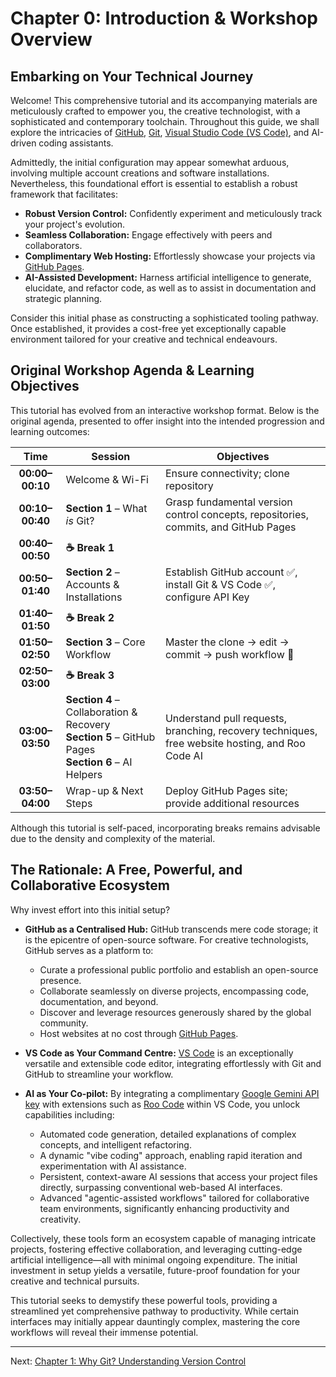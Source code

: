 # Chapter 0: Introduction & Workshop Overview

## Embarking on Your Technical Journey

Welcome! This comprehensive tutorial and its accompanying materials are meticulously crafted to empower you, the creative technologist, with a sophisticated and contemporary toolchain. Throughout this guide, we shall explore the intricacies of [GitHub](https://github.com), [Git](https://git-scm.com/), [Visual Studio Code (VS Code)](https://code.visualstudio.com/), and AI-driven coding assistants.

Admittedly, the initial configuration may appear somewhat arduous, involving multiple account creations and software installations. Nevertheless, this foundational effort is essential to establish a robust framework that facilitates:

- **Robust Version Control:** Confidently experiment and meticulously track your project's evolution.
- **Seamless Collaboration:** Engage effectively with peers and collaborators.
- **Complimentary Web Hosting:** Effortlessly showcase your projects via [GitHub Pages](./05_github_pages.md).
- **AI-Assisted Development:** Harness artificial intelligence to generate, elucidate, and refactor code, as well as to assist in documentation and strategic planning.

Consider this initial phase as constructing a sophisticated tooling pathway. Once established, it provides a cost-free yet exceptionally capable environment tailored for your creative and technical endeavours.

## Original Workshop Agenda & Learning Objectives

This tutorial has evolved from an interactive workshop format. Below is the original agenda, presented to offer insight into the intended progression and learning outcomes:

|       Time      | Session                                                                                                 | Objectives                                                               |
| :-------------: | ------------------------------------------------------------------------------------------------------- | ------------------------------------------------------------------------ |
| **00:00–00:10** | Welcome & Wi-Fi                                                                                         | Ensure connectivity; clone repository                                    |
| **00:10–00:40** | **Section 1** – What *is* Git?                                                                          | Grasp fundamental version control concepts, repositories, commits, and GitHub Pages |
| **00:40–00:50** | **☕ Break 1**                                                                                           |                                                                          |
| **00:50–01:40** | **Section 2** – Accounts & Installations                                                                | Establish GitHub account ✅, install Git & VS Code ✅, configure API Key  |
| **01:40–01:50** | **☕ Break 2**                                                                                           |                                                                          |
| **01:50–02:50** | **Section 3** – Core Workflow                                                                           | Master the clone → edit → commit → push workflow 🎨                      |
| **02:50–03:00** | **☕ Break 3**                                                                                           |                                                                          |
| **03:00–03:50** | **Section 4** – Collaboration & Recovery<br>**Section 5** – GitHub Pages<br>**Section 6** – AI Helpers  | Understand pull requests, branching, recovery techniques, free website hosting, and Roo Code AI |
| **03:50–04:00** | Wrap-up & Next Steps                                                                                    | Deploy GitHub Pages site; provide additional resources                   |

Although this tutorial is self-paced, incorporating breaks remains advisable due to the density and complexity of the material.

## The Rationale: A Free, Powerful, and Collaborative Ecosystem

Why invest effort into this initial setup?

- **GitHub as a Centralised Hub:** GitHub transcends mere code storage; it is the epicentre of open-source software. For creative technologists, GitHub serves as a platform to:
  - Curate a professional public portfolio and establish an open-source presence.
  - Collaborate seamlessly on diverse projects, encompassing code, documentation, and beyond.
  - Discover and leverage resources generously shared by the global community.
  - Host websites at no cost through [GitHub Pages](./05_github_pages.md).

- **VS Code as Your Command Centre:** [VS Code](https://code.visualstudio.com/) is an exceptionally versatile and extensible code editor, integrating effortlessly with Git and GitHub to streamline your workflow.

- **AI as Your Co-pilot:** By integrating a complimentary [Google Gemini API key](./02_c_gcp_api_key.md) with extensions such as [Roo Code](./06_ai_workflows_roo_code.md) within VS Code, you unlock capabilities including:
  - Automated code generation, detailed explanations of complex concepts, and intelligent refactoring.
  - A dynamic "vibe coding" approach, enabling rapid iteration and experimentation with AI assistance.
  - Persistent, context-aware AI sessions that access your project files directly, surpassing conventional web-based AI interfaces.
  - Advanced "agentic-assisted workflows" tailored for collaborative team environments, significantly enhancing productivity and creativity.

Collectively, these tools form an ecosystem capable of managing intricate projects, fostering effective collaboration, and leveraging cutting-edge artificial intelligence—all with minimal ongoing expenditure. The initial investment in setup yields a versatile, future-proof foundation for your creative and technical pursuits.

This tutorial seeks to demystify these powerful tools, providing a streamlined yet comprehensive pathway to productivity. While certain interfaces may initially appear dauntingly complex, mastering the core workflows will reveal their immense potential.

---

Next: [Chapter 1: Why Git? Understanding Version Control](./01_why_git.md)